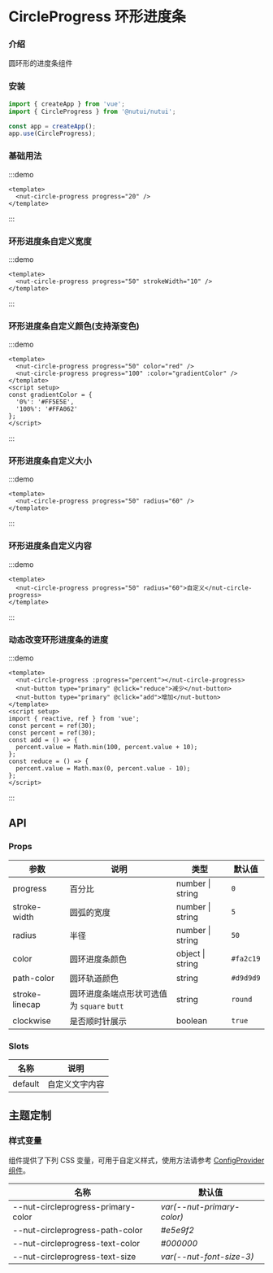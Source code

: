 # CircleProgress 环形进度条

### 介绍

圆环形的进度条组件

### 安装

```js
import { createApp } from 'vue';
import { CircleProgress } from '@nutui/nutui';

const app = createApp();
app.use(CircleProgress);
```

### 基础用法

:::demo

```vue
<template>
  <nut-circle-progress progress="20" />
</template>
```

:::

### 环形进度条自定义宽度

:::demo

```vue
<template>
  <nut-circle-progress progress="50" strokeWidth="10" />
</template>
```

:::

### 环形进度条自定义颜色(支持渐变色)

:::demo

```vue
<template>
  <nut-circle-progress progress="50" color="red" />
  <nut-circle-progress progress="100" :color="gradientColor" />
</template>
<script setup>
const gradientColor = {
  '0%': '#FF5E5E',
  '100%': '#FFA062'
};
</script>
```

:::

### 环形进度条自定义大小

:::demo

```vue
<template>
  <nut-circle-progress progress="50" radius="60" />
</template>
```

:::

### 环形进度条自定义内容

:::demo

```vue
<template>
  <nut-circle-progress progress="50" radius="60">自定义</nut-circle-progress>
</template>
```

:::

### 动态改变环形进度条的进度

:::demo

```vue
<template>
  <nut-circle-progress :progress="percent"></nut-circle-progress>
  <nut-button type="primary" @click="reduce">减少</nut-button>
  <nut-button type="primary" @click="add">增加</nut-button>
</template>
<script setup>
import { reactive, ref } from 'vue';
const percent = ref(30);
const percent = ref(30);
const add = () => {
  percent.value = Math.min(100, percent.value + 10);
};
const reduce = () => {
  percent.value = Math.max(0, percent.value - 10);
};
</script>
```

:::

## API

### Props

| 参数           | 说明                                       | 类型             | 默认值    |
| -------------- | ------------------------------------------ | ---------------- | --------- |
| progress       | 百分比                                     | number \| string | `0`       |
| stroke-width   | 圆弧的宽度                                 | number \| string | `5`       |
| radius         | 半径                                       | number \| string | `50`      |
| color          | 圆环进度条颜色                             | object \| string | `#fa2c19` |
| path-color     | 圆环轨道颜色                               | string           | `#d9d9d9` |
| stroke-linecap | 圆环进度条端点形状可选值为 `square` `butt` | string           | `round`   |
| clockwise      | 是否顺时针展示                             | boolean          | `true`    |

### Slots

| 名称    | 说明           |
| ------- | -------------- |
| default | 自定义文字内容 |

## 主题定制

### 样式变量

组件提供了下列 CSS 变量，可用于自定义样式，使用方法请参考 [ConfigProvider 组件](#/zh-CN/component/configprovider)。

| 名称                               | 默认值                     |
| ---------------------------------- | -------------------------- |
| --nut-circleprogress-primary-color | _var(--nut-primary-color)_ |
| --nut-circleprogress-path-color    | _#e5e9f2_                  |
| --nut-circleprogress-text-color    | _#000000_                  |
| --nut-circleprogress-text-size     | _var(--nut-font-size-3)_   |
